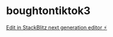 # boughtontiktok3

[Edit in StackBlitz next generation editor ⚡️](https://stackblitz.com/~/github.com/walkersys/boughtontiktok3)